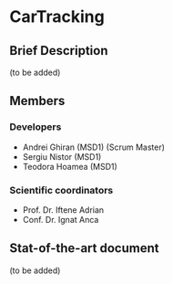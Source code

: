 # CarTracking
## Brief Description
  (to be added)
## Members
### Developers
- Andrei Ghiran (MSD1) (Scrum Master)
- Sergiu Nistor (MSD1)
- Teodora Hoamea (MSD1)
### Scientific coordinators
- Prof. Dr. Iftene Adrian
- Conf. Dr. Ignat Anca

## Stat-of-the-art document
(to be added)
